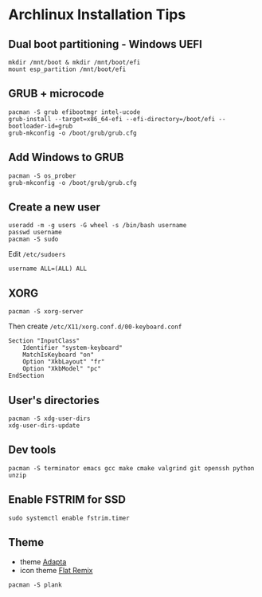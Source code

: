 # Archlinux Installation Tips

## Dual boot partitioning - Windows UEFI 
```
mkdir /mnt/boot & mkdir /mnt/boot/efi
mount esp_partition /mnt/boot/efi
```

## GRUB + microcode
```
pacman -S grub efibootmgr intel-ucode
grub-install --target=x86_64-efi --efi-directory=/boot/efi --bootloader-id=grub
grub-mkconfig -o /boot/grub/grub.cfg
```

## Add Windows to GRUB
```
pacman -S os_prober
grub-mkconfig -o /boot/grub/grub.cfg
```

## Create a new user
```
useradd -m -g users -G wheel -s /bin/bash username
passwd username
pacman -S sudo
```
Edit `/etc/sudoers`
```
username ALL=(ALL) ALL
```

## XORG
```
pacman -S xorg-server
```
Then create `/etc/X11/xorg.conf.d/00-keyboard.conf`
```
Section "InputClass"
    Identifier "system-keyboard"
    MatchIsKeyboard "on"
    Option "XkbLayout" "fr"
    Option "XkbModel" "pc"
EndSection
```

## User's directories
```
pacman -S xdg-user-dirs
xdg-user-dirs-update
```

## Dev tools
```
pacman -S terminator emacs gcc make cmake valgrind git openssh python unzip
```

## Enable FSTRIM for SSD
```
sudo systemctl enable fstrim.timer
```

## Theme
- theme [Adapta](https://github.com/adapta-project/adapta-gtk-theme)  
- icon theme [Flat Remix](https://github.com/daniruiz/flat-remix)
```
pacman -S plank
```
